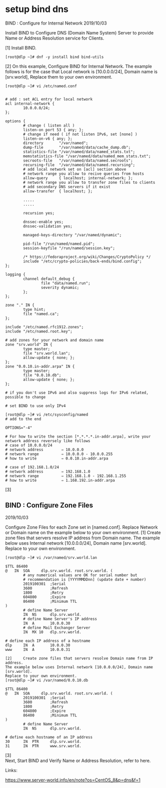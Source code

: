 # setup bind dns

BIND : Configure for Internal Network
2019/10/03
  	
Install BIND to Configure DNS (Domain Name System) Server to provide Name or Address Resolution service for Clients.



[1] 	Install BIND.
```
[root@dlp ~]# dnf -y install bind bind-utils
```

[2] 	On this example, Configure BIND for Internal Network.
The example follows is for the case that Local network is [10.0.0.0/24], Domain name is [srv.world], Replace them to your own environment.

```
[root@dlp ~]# vi /etc/named.conf


# add : set ACL entry for local network
acl internal-network {
        10.0.0.0/24;
};

options {
        # change ( listen all )
        listen-on port 53 { any; };
        # change if need ( if not listen IPv6, set [none] )
        listen-on-v6 { any; };
        directory       "/var/named";
        dump-file       "/var/named/data/cache_dump.db";
        statistics-file "/var/named/data/named_stats.txt";
        memstatistics-file "/var/named/data/named_mem_stats.txt";
        secroots-file   "/var/named/data/named.secroots";
        recursing-file  "/var/named/data/named.recursing";
        # add local network set on [acl] section above
        # network range you allow to recive queries from hosts
        allow-query     { localhost; internal-network; };
        # network range you allow to transfer zone files to clients
        # add secondary DNS servers if it exist
        allow-transfer  { localhost; };

        .....
        .....

        recursion yes;

        dnssec-enable yes;
        dnssec-validation yes;

        managed-keys-directory "/var/named/dynamic";

        pid-file "/run/named/named.pid";
        session-keyfile "/run/named/session.key";

        /* https://fedoraproject.org/wiki/Changes/CryptoPolicy */
        include "/etc/crypto-policies/back-ends/bind.config";
};

logging {
        channel default_debug {
                file "data/named.run";
                severity dynamic;
        };
};

zone "." IN {
        type hint;
        file "named.ca";
};

include "/etc/named.rfc1912.zones";
include "/etc/named.root.key";

# add zones for your network and domain name
zone "srv.world" IN {
        type master;
        file "srv.world.lan";
        allow-update { none; };
};
zone "0.0.10.in-addr.arpa" IN {
        type master;
        file "0.0.10.db";
        allow-update { none; };
};

# if you don't use IPv6 and also suppress logs for IPv6 related, possible to change

# set BIND to use only IPv4

[root@dlp ~]# vi /etc/sysconfig/named
# add to the end

OPTIONS="-4"

# For how to write the section [*.*.*.*.in-addr.arpa], write your network address reversely like follows
# case of 10.0.0.0/24
# network address        ⇒ 10.0.0.0
# network range          ⇒ 10.0.0.0 - 10.0.0.255
# how to write           ⇒ 0.0.10.in-addr.arpa

# case of 192.168.1.0/24
# network address        ⇒ 192.168.1.0
# network range          ⇒ 192.168.1.0 - 192.168.1.255
# how to write           ⇒ 1.168.192.in-addr.arpa
```
[3] 	

## BIND : Configure Zone Files
2019/10/03
  	
Configure Zone Files for each Zone set in [named.conf].
Replace Network or Domain name on the example below to your own environment.
[1] 	Create zone files that servers resolve IP address from Domain name.
The example below uses Internal network [10.0.0.0/24], Domain name [srv.world].
Replace to your own environment.

```
[root@dlp ~]# vi /var/named/srv.world.lan

$TTL 86400
@   IN  SOA     dlp.srv.world. root.srv.world. (
        # any numerical values are OK for serial number but
        # recommendation is [YYYYMMDDnn] (update date + number)
        2019100301  ;Serial
        3600        ;Refresh
        1800        ;Retry
        604800      ;Expire
        86400       ;Minimum TTL
)
        # define Name Server
        IN  NS      dlp.srv.world.
        # define Name Server's IP address
        IN  A       10.0.0.30
        # define Mail Exchanger Server
        IN  MX 10   dlp.srv.world.

# define each IP address of a hostname
dlp     IN  A       10.0.0.30
www     IN  A       10.0.0.31

[2] 	Create zone files that servers resolve Domain name from IP address.
The example below uses Internal network [10.0.0.0/24], Domain name [srv.world].
Replace to your own environment.
[root@dlp ~]# vi /var/named/0.0.10.db

$TTL 86400
@   IN  SOA     dlp.srv.world. root.srv.world. (
        2019100301  ;Serial
        3600        ;Refresh
        1800        ;Retry
        604800      ;Expire
        86400       ;Minimum TTL
)
        # define Name Server
        IN  NS      dlp.srv.world.

# define each hostname of an IP address
30      IN  PTR     dlp.srv.world.
31      IN  PTR     www.srv.world.
```
[3] 	
Next, Start BIND and Verify Name or Address Resolution, refer to here. 




Links:

https://www.server-world.info/en/note?os=CentOS_8&p=dns&f=1